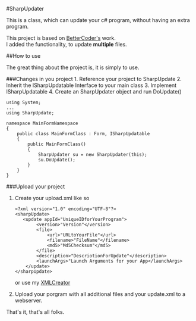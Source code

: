 ﻿#SharpUpdater

This is a class, which can update your c# program, without having an extra program.

This project is based on [BetterCoder's](http://www.youtube.com/watch?v=vcaO2oja4xg) work.<br/>
I added the functionality, to update **multiple** files.


##How to use

The great thing about the project is, it is simply to use.

###Changes in you project
    1. Reference your project to SharpUpdate
    2. Inherit the ISharpUpdatable Interface to your main class
    3. Implement ISharpUpdatable
    4. Create an SharpUpdater object and run DoUpdate()
```
using System;
...
using SharpUpdate;

namespace MainFormNamespace
{
    public class MainFormClass : Form, ISharpUpdatable
    {
        public MainFormClass()
        {
            SharpUpdater su = new SharpUpdater(this);
            su.DoUpdate();
        }
    }
}

```

###Upload your project
1. Create your upload.xml like so
    ```
    <?xml version="1.0" encoding="UTF-8"?>
    <sharpUpdate>
       <update appId="UniqueIDforYourProgram">
            <version>"Version"</version>
            <file>
                <url>"URLtoYourFile"</url>
                <filename>"FileName"</filename>
                <md5>"Md5Checksum"</md5>
            </file>
            <description>"DescriotionForUpdate"</description>
            <launchArgs>"Launch Arguments for your App</launchArgs>
        </update>
    </sharpUpdate>
    ```
    or use my [XMLCreator](https://github.com/V-Modder/XMLCreator)

2. Upload your porgram with all additional files and your update.xml to a webserver.

That's it, that's all folks.
